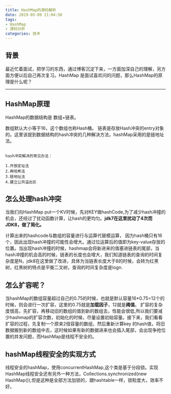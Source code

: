 ```yaml
---
title: HashMap的源码解析
date: 2019-05-09 21:04:58
tags: 
- HashMap
- 源码分析
categories: 技术
---
```


## 背景

最近忙着面试，把学习的东西，通过博客沉淀下来，一方面加深自己的理解，另方面方便以后自己再次复习。HashMap 是面试喜欢问的问题，那么HashMap的原理是什么呢？

---

## HashMap原理

HashMap的数据结构是 数组+链表。 

数组默认大小等于16，这个数组也称Hash桶。
链表是存放Hash冲突的entry对象的。这里该提到数据结构的hash冲突的几种解决方法，hashMap采用的是链地址法。

```

hash冲突解决的常见办法：

1.开放定址法
2.再哈希法
3.链地址法
4.建立公共溢出区

```

## 怎么处理hash冲突

当我们向HashMap put一个KV时候，先对KEY做hashCode,为了减少hash冲撞的机会，还经过了扰动函数计算，让hash的更均匀。**jdk7在这里扰动了4次而JDK8，做了简化。**

计算出来的hashcode与数组的容量进行与运算代替模运算，  因为hash桶只有16个，因此出现hash冲撞的可能性会增大。通过位运算后的值即为key-value存放的位置。当出现hash冲撞的时候，hashmap会将新进来的值塞进链表的尾部，当hash冲撞的机会高的时候，链表的长度也会增大，我们知道链表的查询的时间复杂度是N，jdk8在这里做了改进，具体为当链表长度大于8的时候，会转为红黑树，红黑树的特点是平衡二叉树，查询的时间复杂度是logn. 

## 怎么扩容呢？
当hashMap的数组容量超过自己的0.75的时候，也就是默认容量16*0.75=12个的时候，则会进行一次扩容，这里的0.75就是**加载因子**，12就是**阈值**。
扩容的复杂度很高，先扩容，再移动旧的数组的值到新的数组去，性能会很低,所以我们要减少hashmap的扩容次数，初始化的时候，尽量设置初始容量。接下来，我们看看扩容的过程，先复制一个原来2倍容量的数组，然后重新计算key
的hash值，将旧数据搬到新的数组中去，这时候如果有新的数据进来也会插入尾部，会出现争抢位置的并发问题，而HashMap是线程不安全的。

## hashMap线程安全的实现方式

线程安全的hashMap，使用concurrentHashMap,这个类是基于分段锁。实现HashMap线程安全还有另外一种方法，Collections.synchronized(new HashMap()),但是这种是全部方法加锁的，跟hashtable一样，锁粒度大，效率不好。